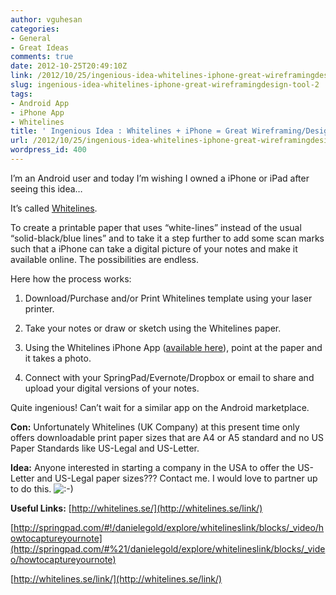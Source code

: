 ```yaml
---
author: vguhesan
categories:
- General
- Great Ideas
comments: true
date: 2012-10-25T20:49:10Z
link: /2012/10/25/ingenious-idea-whitelines-iphone-great-wireframingdesign-tool-2/
slug: ingenious-idea-whitelines-iphone-great-wireframingdesign-tool-2
tags:
- Android App
- iPhone App
- Whitelines
title: ' Ingenious Idea : Whitelines + iPhone = Great Wireframing/Design Tool'
url: /2012/10/25/ingenious-idea-whitelines-iphone-great-wireframingdesign-tool-2/
wordpress_id: 400
---
```


I’m an Android user and today I’m wishing I owned a iPhone or iPad after seeing this idea…

It’s called [Whitelines](http://whitelines.se/).

To create a printable paper that uses “white-lines” instead of the usual “solid-black/blue lines” and to take it a step further to add some scan marks such that a iPhone can take a digital picture of your notes and make it available online. The possibilities are endless.

Here how the process works:



	
  1. Download/Purchase and/or Print Whitelines template using your laser printer.

	
  2. Take your notes or draw or sketch using the Whitelines paper.

	
  3. Using the Whitelines iPhone App ([available here](http://whitelines.se/link/)), point at the paper and it takes a photo.

	
  4. Connect with your SpringPad/Evernote/Dropbox or email to share and upload your digital versions of your notes.


Quite ingenious! Can’t wait for a similar app on the Android marketplace.

**Con:**
Unfortunately Whitelines (UK Company) at this present time only offers downloadable print paper sizes that are A4 or A5 standard and no US Paper Standards like US-Legal and US-Letter.

**Idea:**
Anyone interested in starting a company in the USA to offer the US-Letter and US-Legal paper sizes??? Contact me. I would love to partner up to do this. ![:-)](http://www.mythinkpond.com/wp-includes/images/smilies/icon_smile.gif)

**Useful Links:**
[http://whitelines.se/](http://whitelines.se/link/)

[http://springpad.com/#!/danielegold/explore/whitelineslink/blocks/_video/howtocaptureyournote](http://springpad.com/#%21/danielegold/explore/whitelineslink/blocks/_video/howtocaptureyournote)

[http://whitelines.se/link/](http://whitelines.se/link/)
